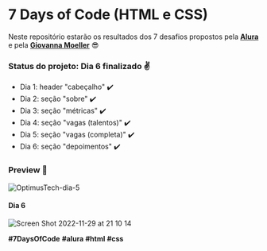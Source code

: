 # 7 Days of Code (HTML e CSS)
Neste repositório estarão os resultados dos 7 desafios propostos pela **[Alura](https://www.alura.com.br/)** e pela **[Giovanna Moeller](https://www.linkedin.com/in/giovannamoeller/)** 😎

### Status do projeto: Dia 6 finalizado ✌️
- Dia 1: header "cabeçalho" ✔️
- Dia 2: seção "sobre" ✔️
- Dia 3: seção "métricas" ✔️
- Dia 4: seção "vagas (talentos)" ✔️
- Dia 5: seção "vagas (completa)" ✔️
- Dia 6: seção "depoimentos" ✔️

### Preview 🔆
![OptimusTech-dia-5](https://user-images.githubusercontent.com/104274422/204410956-ae1f6011-b251-4a2f-9689-2d7f8a99bb51.gif)
#### **Dia 6**
![Screen Shot 2022-11-29 at 21 10 14](https://user-images.githubusercontent.com/104274422/204676487-dff0b0f7-ba8f-4edb-b744-9a491310f61e.png)

**#7DaysOfCode** **#alura** **#html** **#css**
